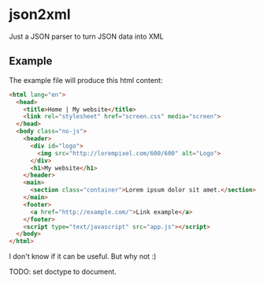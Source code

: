 # json2xml
Just a JSON parser to turn JSON data into XML

## Example

The example file will produce this html content:

```html
<html lang="en">
  <head>
    <title>Home | My website</title>
    <link rel="stylesheet" href="screen.css" media="screen">
  </head>
  <body class="no-js">
    <header>
      <div id="logo">
        <img src="http://lorempixel.com/600/600" alt="Logo">
      </div>
      <h1>My website</h1>
    </header>
    <main>
      <section class="container">Lorem ipsum dolor sit amet.</section>
    </main>
    <footer>
      <a href="http://example.com/">Link example</a>
    </footer>
    <script type="text/javascript" src="app.js"></script>
  </body>
</html>
```

I don't know if it can be useful. But why not :)

TODO: set doctype to document.
